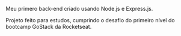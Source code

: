 Meu primero back-end criado usando Node.js e Express.js.

Projeto feito para estudos, cumprindo o desafio do primeiro nível do bootcamp GoStack da Rocketseat.

